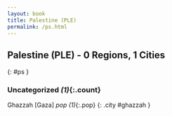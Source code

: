 ```yaml
---
layout: book
title: Palestine (PLE)
permalink: /ps.html
---
```


## Palestine (PLE) - 0 Regions, 1 Cities
{: #ps }





### Uncategorized _(1)_{:.count}


Ghazzah [Gaza]  _pop (1)_{:.pop} {: .city #ghazzah } <br>


 
